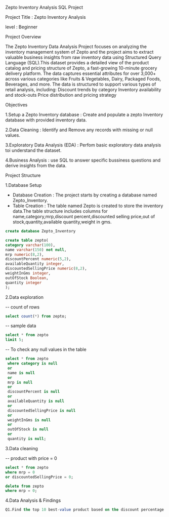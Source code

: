 Zepto Inventory Analysis SQL Project

Project Title : Zepto Inventory Analysis

level : Beginner

Project Overview 

The Zepto Inventory Data Analysis Project focuses on analyzing the inventory management system of Zepto and the project aims to extract valuable business insights from raw inventory data using Structured Query Language (SQL).This dataset provides a detailed view of the product catalog and pricing structure of Zepto, a fast-growing 10-minute grocery delivery platform. The data captures essential attributes for over 3,000+ across various categories like Fruits & Vegetables, Dairy, Packaged Foods, Beverages, and more.
The data is structured to support various types of retail analysis, including:
Discount trends by category
Inventory availability and stock-outs
Price distribution and pricing strategy

Objectives 

1.Setup a Zepto Inventory database : Create and populate a zepto Inventory database with provided inventory data.

2.Data Cleaning : Identify and Remove any records with missing or null values.

3.Exploratory Data Analysis (EDA) : Perfom basic exploratory data analysis toi understand the dataset.

4.Business Analysis : use SQL to answer specific bussiness questions and derive insights from the data.

Project Structure

1.Database Setup

* Database Creation : The project starts by creating a database named Zepto_Inventory.
* Table Creation    : The table named Zepto is created to store the inventory data.The table structure includes columns for name,category,mrp,discount percent,discounted selling price,out of stock,quantity,available quantity,weight in gms.

```sql
create database Zepto_Inventory

create table zepto(
category varchar(100),
name varchar(150) not null,
mrp numeric(8,2),
discountPercent numeric(5,2),
availableQuantity integer,
discountedSellingPrice numeric(8,2),
weightInGms integer,
outOfStock Boolean,
quantity integer
);
```
2.Data exploration

-- count of rows
```sql
select count(*) from zepto;
```

-- sample data 

```sql
select * from zepto
limit 5;
```

-- To check any null values in the table 

```sql
select * from zepto
 where category is null 
 or
 name is null
 or
 mrp is null 
 or
 discountPercent is null
 or 
 availableQuantity is null
 or 
 discountedSellingPrice is null
 or
 weightInGms is null
 or
 outOfStock is null
 or
 quantity is null;
```

3.Data cleaning 

-- product with price = 0

```sql
select * from zepto
where mrp = 0 
or discountedSellingPrice = 0;

delete from zepto
where mrp = 0;
```

4.Data Analysis & Findings

```sql
Q1.Find the top 10 best-value product based on the discount percentage.
```
